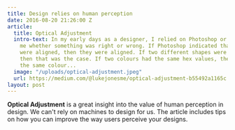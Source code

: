 ```yaml
---
title: Design relies on human perception
date: 2016-08-20 21:26:00 Z
article:
  title: Optical Adjustment
  intro-text: In my early days as a designer, I relied on Photoshop or CSS to tell
    me whether something was right or wrong. If Photoshop indicated that two shapes
    were aligned, then they were aligned. If two different shapes were the same size,
    then that was the case. If two colours had the same hex values, then they looked
    the same colour...
  image: "/uploads/optical-adjustment.jpeg"
  url: https://medium.com/@lukejonesme/optical-adjustment-b55492a1165c
layout: post
---
```


**Optical Adjustment** is a great insight into the value of human perception in design. We can't rely on machines to design for us. The article includes tips on how you can improve the way users perceive your designs.